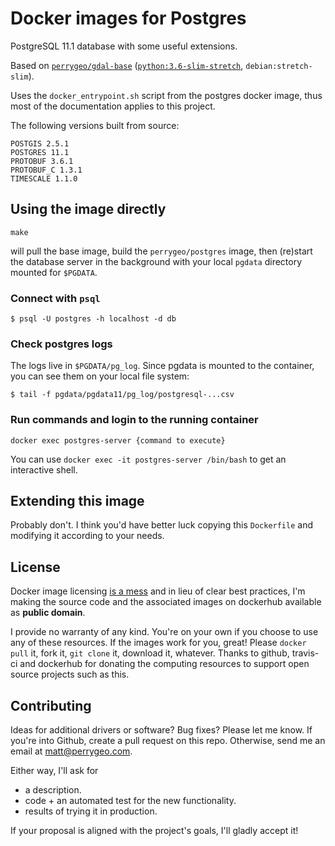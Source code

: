 # Docker images for Postgres

PostgreSQL 11.1 database with some useful extensions.

Based on [`perrygeo/gdal-base`](https://hub.docker.com/r/perrygeo/gdal-base) ([`python:3.6-slim-stretch`](https://github.com/docker-library/python/blob/master/3.6/stretch/slim/Dockerfile), `debian:stretch-slim`).

Uses the `docker_entrypoint.sh` script from the postgres docker image, thus most of the documentation applies to this project.

The following versions built from source:

```
POSTGIS 2.5.1
POSTGRES 11.1
PROTOBUF 3.6.1
PROTOBUF_C 1.3.1
TIMESCALE 1.1.0
```

## Using the image directly

```
make
```

will pull the base image, build the `perrygeo/postgres` image,
then (re)start the database server in the background with your local `pgdata` directory mounted for `$PGDATA`.


### Connect with `psql`

```
$ psql -U postgres -h localhost -d db
```

### Check postgres logs

The logs live in `$PGDATA/pg_log`. Since pgdata is mounted to the container, you can see them on
your local file system:

```
$ tail -f pgdata/pgdata11/pg_log/postgresql-...csv
```

### Run commands and login to the running container

```
docker exec postgres-server {command to execute}
```

You can use `docker exec -it postgres-server /bin/bash` to get an interactive shell.

## Extending this image

Probably don't. I think you'd have better luck copying this `Dockerfile` and modifying it according to your needs.

## License

Docker image licensing [is a mess](https://opensource.stackexchange.com/a/7015) and in lieu of clear best practices, I'm making the source code and the associated images on dockerhub available as **public domain**.

I provide no warranty of any kind.
You're on your own if you choose to use any of these resources.
If the images work for you, great!
Please `docker pull` it, fork it, `git clone` it, download it, whatever.
Thanks to github, travis-ci and dockerhub
for donating the computing resources to support open source projects such as this.


## Contributing

Ideas for additional drivers or software? Bug fixes? Please let me know.
If you're into Github, create a pull request on this repo. Otherwise, send me an email at matt@perrygeo.com.

Either way, I'll ask for

* a description.
* code + an automated test for the new functionality.
* results of trying it in production.

If your proposal is aligned with the project's goals, I'll gladly accept it!
